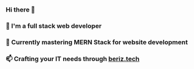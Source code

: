### Hi there 👋
### 🔭 I'm a full stack web developer
### 🌱 Currently mastering MERN Stack for website development
### 📫 Crafting your IT needs through [beriz.tech](https://beriz.tech)

<!--
**mrizalrizky/mrizalrizky** is a ✨ _special_ ✨ repository because its `README.md` (this file) appears on your GitHub profile.

Here are some ideas to get you started:

- 🔭 I’m currently working on ...
- 🌱 I’m currently learning ...
- 👯 I’m looking to collaborate on ...
- 🤔 I’m looking for help with ...
- 💬 Ask me about ...
- 📫 How to reach me: ...
- 😄 Pronouns: ...
- ⚡ Fun fact: ...
-->
